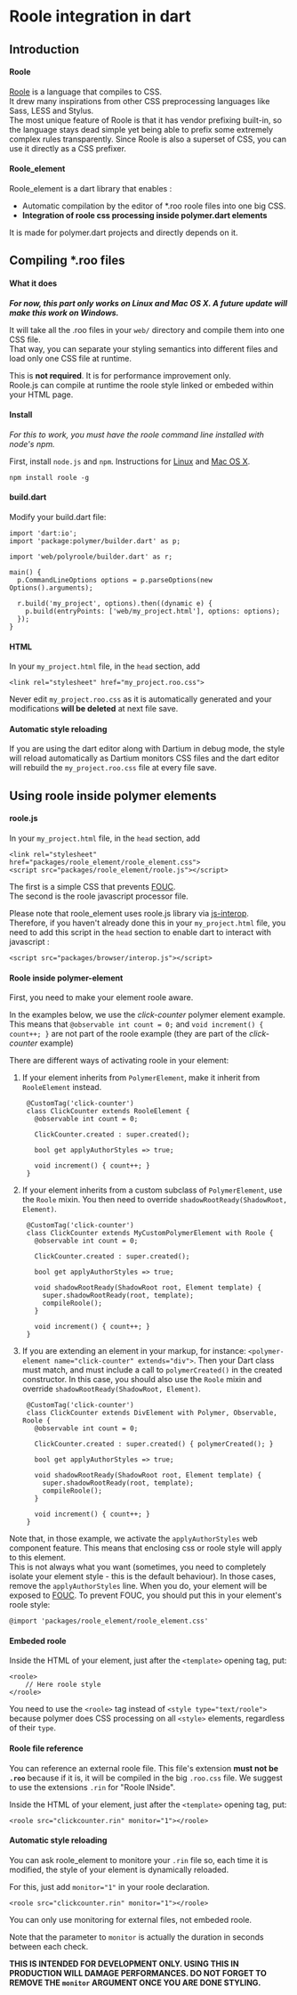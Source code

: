# Roole integration in dart

## Introduction

#### Roole

[Roole](http://roole.org) is a language that compiles to CSS.  
It drew many inspirations from other CSS preprocessing languages like Sass, LESS and Stylus.  
The most unique feature of Roole is that it has vendor prefixing built-in, so the language stays dead simple yet being able to prefix some extremely complex rules transparently. Since Roole is also a superset of CSS, you can use it directly as a CSS prefixer.

#### Roole_element

Roole_element is a dart library that enables :

 * Automatic compilation by the editor of *.roo roole files into one big CSS.
 * **Integration of roole css processing inside polymer.dart elements**

It is made for polymer.dart projects and directly depends on it.


## Compiling *.roo files

#### What it does

***For now, this part only works on Linux and Mac OS X. A future update will make this work on Windows.***

It will take all the .roo files in your `web/` directory and compile them into one CSS file.  
That way, you can separate your styling semantics into different files and load only one CSS file at runtime.

This is **not required**. It is for performance improvement only.  
Roole.js can compile at runtime the roole style linked or embeded within your HTML page.

#### Install

*For this to work, you must have the roole command line installed with node's npm.*

First, install `node.js` and `npm`. Instructions for [Linux](https://github.com/joyent/node/wiki/Installing-Node.js-via-package-manager) and [Mac OS X](https://github.com/joyent/node/wiki/Installing-Node.js-via-package-manager#osx).

	npm install roole -g

#### build.dart

Modify your build.dart file:

	import 'dart:io';
	import 'package:polymer/builder.dart' as p;
	
	import 'web/polyroole/builder.dart' as r;
	
	main() {
	  p.CommandLineOptions options = p.parseOptions(new Options().arguments);
	  
	  r.build('my_project', options).then((dynamic e) {
	    p.build(entryPoints: ['web/my_project.html'], options: options);
	  });
	}

#### HTML

In your `my_project.html` file, in the `head` section, add

	<link rel="stylesheet" href="my_project.roo.css">

Never edit `my_project.roo.css` as it is automatically generated and your modifications **will be deleted** at next file save.

#### Automatic style reloading

If you are using the dart editor along with Dartium in debug mode, the style will reload automatically as Dartium monitors CSS files and the dart editor will rebuild the `my_project.roo.css` file at every file save.


## Using roole inside polymer elements

#### roole.js

In your `my_project.html` file, in the `head` section, add

	<link rel="stylesheet" href="packages/roole_element/roole_element.css">
	<script src="packages/roole_element/roole.js"></script>

The first is a simple CSS that prevents [FOUC](http://wikipedia.org/wiki/FOUC).  
The second is the roole javascript processor file.

Please note that roole_element uses roole.js library via [js-interop](https://www.dartlang.org/articles/js-dart-interop/).  
Therefore, if you haven't already done this in your `my_project.html` file, you need to add this script in the `head` section to enable dart to interact with javascript :

	<script src="packages/browser/interop.js"></script>

#### Roole inside polymer-element

First, you need to make your element roole aware.

In the examples below, we use the *click-counter* polymer element example. This means that `@observable int count = 0;` and `void increment() { count++; }` are not part of the roole example (they are part of the *click-counter* example)

There are different ways of activating roole in your element:

1. If your element inherits from `PolymerElement`, make it inherit from `RooleElement` instead.

		@CustomTag('click-counter')
		class ClickCounter extends RooleElement {
		  @observable int count = 0;
		
		  ClickCounter.created : super.created();
		
		  bool get applyAuthorStyles => true;
		
		  void increment() { count++; }
		}

2. If your element inherits from a custom subclass of `PolymerElement`, use the `Roole` mixin. You then need to override `shadowRootReady(ShadowRoot, Element)`.

		@CustomTag('click-counter')
		class ClickCounter extends MyCustomPolymerElement with Roole {
		  @observable int count = 0;
		
		  ClickCounter.created : super.created();
		
		  bool get applyAuthorStyles => true;
		  
		  void shadowRootReady(ShadowRoot root, Element template) {
		    super.shadowRootReady(root, template);
		    compileRoole();
		  }
		
		  void increment() { count++; }
		}

3. If you are extending an element in your markup, for instance: `<polymer-element name="click-counter" extends="div">`. Then your Dart class must match, and must include a call to `polymerCreated()` in the created constructor. In this case, you should also use the `Roole` mixin and override `shadowRootReady(ShadowRoot, Element)`.

		@CustomTag('click-counter')
		class ClickCounter extends DivElement with Polymer, Observable, Roole {
		  @observable int count = 0;
		
		  ClickCounter.created : super.created() { polymerCreated(); }
		
		  bool get applyAuthorStyles => true;
		
		  void shadowRootReady(ShadowRoot root, Element template) {
		    super.shadowRootReady(root, template);
		    compileRoole();
		  }
		
		  void increment() { count++; }
		}

Note that, in those example, we activate the `applyAuthorStyles` web component feature. This means that enclosing css or roole style will apply to this element.  
This is not always what you want (sometimes, you need to completely isolate your element style - this is the default behaviour). In those cases, remove the `applyAuthorStyles` line. When you do, your element will be exposed to [FOUC](http://wikipedia.org/wiki/FOUC). To prevent FOUC, you should put this in your element's roole style:

	@import 'packages/roole_element/roole_element.css'

#### Embeded roole

Inside the HTML of your element, just after the `<template>` opening tag, put:

	<roole>
		// Here roole style
	</roole>

You need to use the `<roole>` tag instead of `<style type="text/roole">` because polymer does CSS processing on all `<style>` elements, regardless of their `type`.

#### Roole file reference

You can reference an external roole file.
This file's extension **must not be `.roo`** because if it is, it will be compiled in the big `.roo.css` file. We suggest to use the extensions `.rin` for "Roole INside".

Inside the HTML of your element, just after the `<template>` opening tag, put:

	<roole src="clickcounter.rin" monitor="1"></roole>

#### Automatic style reloading

You can ask roole_element to monitore your `.rin` file so, each time it is modified, the style of your element is dynamically reloaded.

For this, just add `monitor="1"` in your roole declaration.

	<roole src="clickcounter.rin" monitor="1"></roole>

You can only use monitoring for external files, not embeded roole.

Note that the parameter to `monitor` is actually the duration in seconds between each check.

**THIS IS INTENDED FOR DEVELOPMENT ONLY. USING THIS IN PRODUCTION WILL DAMAGE PERFORMANCES. DO NOT FORGET TO REMOVE THE `monitor` ARGUMENT ONCE YOU ARE DONE STYLING.**


